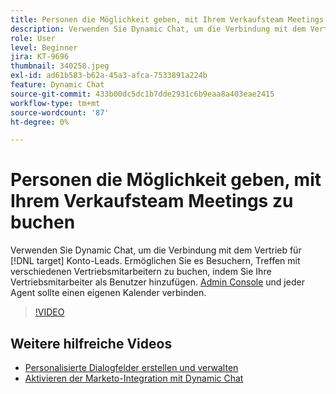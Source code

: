 ```yaml
---
title: Personen die Möglichkeit geben, mit Ihrem Verkaufsteam Meetings zu buchen
description: Verwenden Sie Dynamic Chat, um die Verbindung mit dem Vertrieb für [!DNL target] Konto-Leads.
role: User
level: Beginner
jira: KT-9696
thumbnail: 340258.jpeg
exl-id: ad61b583-b62a-45a3-afca-7533891a224b
feature: Dynamic Chat
source-git-commit: 433b00dc5dc1b7dde2931c6b9eaa8a403eae2415
workflow-type: tm+mt
source-wordcount: '87'
ht-degree: 0%

---
```


# Personen die Möglichkeit geben, mit Ihrem Verkaufsteam Meetings zu buchen

Verwenden Sie Dynamic Chat, um die Verbindung mit dem Vertrieb für [!DNL target] Konto-Leads. Ermöglichen Sie es Besuchern, Treffen mit verschiedenen Vertriebsmitarbeitern zu buchen, indem Sie Ihre Vertriebsmitarbeiter als Benutzer hinzufügen. [Admin Console](https://adminconsole.adobe.com/) und jeder Agent sollte einen eigenen Kalender verbinden.

>[!VIDEO](https://video.tv.adobe.com/v/340258/?quality=12&learn=on)

## Weitere hilfreiche Videos

* [Personalisierte Dialogfelder erstellen und verwalten](dialogue-management.md)
* [Aktivieren der Marketo-Integration mit Dynamic Chat](marketo-integration.md)
